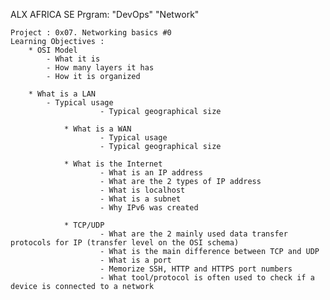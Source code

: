 ALX AFRICA SE Prgram: "DevOps" "Network"

	Project : 0x07. Networking basics #0
	Learning Objectives :
		* OSI Model
			- What it is
			- How many layers it has
			- How it is organized

		* What is a LAN
			- Typical usage
                        - Typical geographical size

                * What is a WAN
                        - Typical usage
                        - Typical geographical size

                * What is the Internet
                        - What is an IP address
                        - What are the 2 types of IP address
                        - What is localhost
                        - What is a subnet
                        - Why IPv6 was created

                * TCP/UDP
                        - What are the 2 mainly used data transfer protocols for IP (transfer level on the OSI schema)
                        - What is the main difference between TCP and UDP
                        - What is a port
                        - Memorize SSH, HTTP and HTTPS port numbers
                        - What tool/protocol is often used to check if a device is connected to a network
